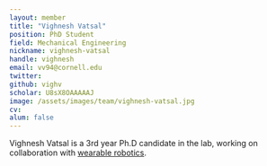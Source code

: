 ```yaml
---
layout: member
title: "Vighnesh Vatsal"
position: PhD Student
field: Mechanical Engineering
nickname: vighnesh-vatsal
handle: vighnesh
email: vv94@cornell.edu
twitter: 
github: vighv
scholar: U8sX8OAAAAAJ
image: /assets/images/team/vighnesh-vatsal.jpg
cv: 
alum: false
---
```

Vighnesh Vatsal is a 3rd year Ph.D candidate in the lab, working on collaboration with [wearable robotics](http://hrc2.io/projects/ThirdArm). 


